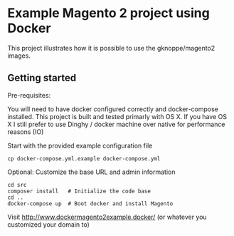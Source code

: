 # Example Magento 2 project using Docker

This project illustrates how it is possible to use the gknoppe/magento2
images.  

## Getting started

Pre-requisites:

You will need to have docker configured correctly and docker-compose installed.
This project is built and tested primarly with OS X.  If you have OS X I still
prefer to use Dinghy / docker machine over native for performance reasons (IO) 

Start with the provided example configuration file

`cp docker-compose.yml.example docker-compose.yml` 

Optional: Customize the base URL and admin information

    cd src
    composer install   # Initialize the code base
    cd ..
    docker-compose up  # Boot docker and install Magento

Visit http://www.dockermagento2example.docker/ (or whatever you customized your domain to)
